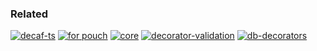 ### Related

[![decaf-ts](https://github-readme-stats.vercel.app/api/pin/?username=decaf-ts&repo=decaf-ts)](https://github.com/decaf-ts/decaf-ts)
[![for pouch](https://github-readme-stats.vercel.app/api/pin/?username=decaf-ts&repo=for-pouch)](https://github.com/decaf-ts/for-pouch)
[![core](https://github-readme-stats.vercel.app/api/pin/?username=decaf-ts&repo=core)](https://github.com/decaf-ts/core)
[![decorator-validation](https://github-readme-stats.vercel.app/api/pin/?username=decaf-ts&repo=decorator-validation)](https://github.com/decaf-ts/decorator-validation)
[![db-decorators](https://github-readme-stats.vercel.app/api/pin/?username=decaf-ts&repo=db-decorators)](https://github.com/decaf-ts/db-decorators)
